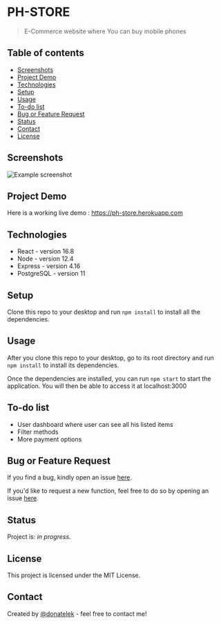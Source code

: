 # PH-STORE
> E-Commerce website where You can buy mobile phones

## Table of contents

* [Screenshots](#screenshots)
* [Project Demo](#project-demo)
* [Technologies](#technologies)
* [Setup](#setup)
* [Usage](#usage)
* [To-do list](#to-do-list)
* [Bug or Feature Request](#bug-or-feature-request)
* [Status](#status)
* [Contact](#contact)
* [License](#license)

## Screenshots

![Example screenshot](https://github.com/donatelek/EDM-Challenge-Frontend/blob/master/src/img/screenshot.png)

## Project Demo

Here is a working live demo :  https://ph-store.herokuapp.com

## Technologies

* React - version 16.8
* Node - version 12.4
* Express - version 4.16
* PostgreSQL - version 11

## Setup

Clone this repo to your desktop and run `npm install` to install all the dependencies.

## Usage

After you clone this repo to your desktop, go to its root directory and run `npm install` to install its dependencies.

Once the dependencies are installed, you can run  `npm start` to start the application. You will then be able to access it at localhost:3000

## To-do list

* User dashboard where user can see all his listed items
* Filter methods
* More payment options

## Bug or Feature Request

If you find a bug, kindly open an issue [here](https://github.com/donatelek/EDM-Challenge-Frontend/issues/new).

If you'd like to request a new function, feel free to do so by opening an issue [here](https://github.com/donatelek/EDM-Challenge-Frontend/issues/new).

## Status
Project is: _in progress_.

## License
This project is licensed under the MIT License.

## Contact
Created by [@donatelek](https://donatelek.github.io/Portfolio/) - feel free to contact me!
